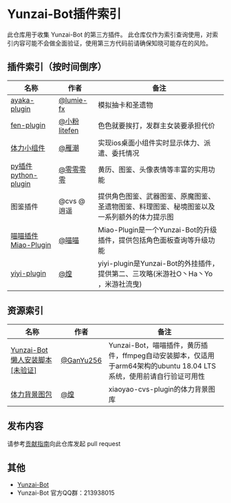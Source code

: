 # Yunzai-Bot插件索引

此仓库用于收集 Yunzai-Bot 的第三方插件。
此仓库仅作为索引查询使用，对索引内容可能不会做全面验证，使用第三方代码前请确保知晓可能存在的风险。


## 插件索引（按时间倒序）

<!-- 新内容请添加到首行 -->

| 名称 | 作者 | 备注 |
| --- | --- | --- |
| [ayaka-plugin](https://github.com/lumie-fx/ayaka-plugin) | [@lumie-fx](https://github.com/lumie-fx) | 模拟抽卡和圣遗物 |
| [fen-plugin](https://github.com/litefen/fen-plugin) | [@小粉litefen](https://github.com/litefen) | 色色就要挨打，发群主女装要承担代价 |
| [体力小组件](https://github.com/OctoberCK/genshinhelper) | [@雁潮](https://github.com/OctoberCK) | 实现ios桌面小组件实时显示体力、派遣、委托情况 |
| [py插件python-plugin](https://github.com/lcwf/python-plugin) | [@零零零零](https://github.com/lcwf) | 黄历、图鉴、头像表情等丰富的实用功能 |
| 图鉴插件 | @cvs @逍遥 | 提供角色图鉴、武器图鉴、原魔图鉴、圣遗物图鉴、料理图鉴、秘境图鉴以及一系列额外的体力提示图 |
| [喵喵插件Miao-Plugin](https://github.com/yoimiya-kokomi/miao-plugin) | [@喵喵](https://github.com/yoimiya-kokomi)| Miao-Plugin是一个Yunzai-Bot的升级插件，提供包括角色面板查询等升级功能 |
| [yiyi-plugin](https://github.com/cv-hunag/yiyi-plugin) | [@煌](https://github.com/cv-hunag) | yiyi-plugin是Yunzai-Bot的外挂插件，提供第二、三攻略(米游社O丶Ha丶Yo ，米游社流曳) |

<!-- 请不要在这里添加内容，请将内容添加到首行 -->



## 资源索引

| 名称 | 作者 | 备注 |
| --- | --- | --- |
| [Yunzai-Bot懒人安装脚本[未验证]](https://github.com/GanYu256/Yunzai) | [@GanYu256](https://github.com/GanYu256/Yunzai/commits?author=GanYu256) | Yunzai-Bot，喵喵插件，黄历插件，ffmpeg自动安装脚本，仅适用于arm64架构的ubuntu 18.04 LTS系统，使用前请自行验证可用性|
| [体力背景图包](https://github.com/cv-hunag/BJT) | [@煌](https://github.com/cv-hunag) | xiaoyao-cvs-plugin的体力背景图库 |



## 发布内容

请参考[贡献指南](./CONTRIBUTING.md)向此仓库发起 pull request


## 其他

* [Yunzai-Bot](https://github.com/Le-niao/Yunzai-Bot)
* Yunzai-Bot 官方QQ群：213938015
